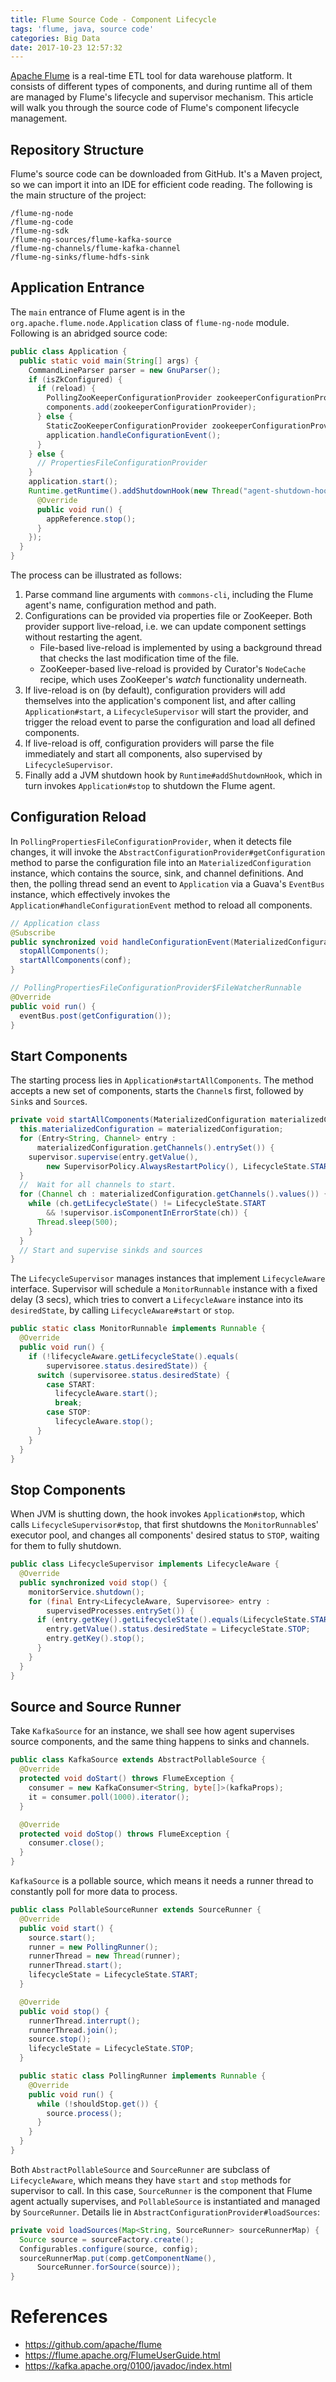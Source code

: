 ```yaml
---
title: Flume Source Code - Component Lifecycle
tags: 'flume, java, source code'
categories: Big Data
date: 2017-10-23 12:57:32
---
```



[Apache Flume](https://flume.apache.org/) is a real-time ETL tool for data warehouse platform. It consists of different types of components, and during runtime all of them are managed by Flume's lifecycle and supervisor mechanism. This article will walk you through the source code of Flume's component lifecycle management.

## Repository Structure

Flume's source code can be downloaded from GitHub. It's a Maven project, so we can import it into an IDE for efficient code reading. The following is the main structure of the project:

```
/flume-ng-node
/flume-ng-code
/flume-ng-sdk
/flume-ng-sources/flume-kafka-source
/flume-ng-channels/flume-kafka-channel
/flume-ng-sinks/flume-hdfs-sink
```

## Application Entrance

The `main` entrance of Flume agent is in the `org.apache.flume.node.Application` class of `flume-ng-node` module. Following is an abridged source code:

```java
public class Application {
  public static void main(String[] args) {
    CommandLineParser parser = new GnuParser();
    if (isZkConfigured) {
      if (reload) {
        PollingZooKeeperConfigurationProvider zookeeperConfigurationProvider;
        components.add(zookeeperConfigurationProvider);
      } else {
        StaticZooKeeperConfigurationProvider zookeeperConfigurationProvider;
        application.handleConfigurationEvent();
      }
    } else {
      // PropertiesFileConfigurationProvider
    }
    application.start();
    Runtime.getRuntime().addShutdownHook(new Thread("agent-shutdown-hook") {
      @Override
      public void run() {
        appReference.stop();
      }
    });
  }
}
```

The process can be illustrated as follows:

1. Parse command line arguments with `commons-cli`, including the Flume agent's name, configuration method and path.
2. Configurations can be provided via properties file or ZooKeeper. Both provider support live-reload, i.e. we can update component settings without restarting the agent.
    * File-based live-reload is implemented by using a background thread that checks the last modification time of the file.
    * ZooKeeper-based live-reload is provided by Curator's `NodeCache` recipe, which uses ZooKeeper's *watch* functionality underneath.
3. If live-reload is on (by default), configuration providers will add themselves into the application's component list, and after calling `Application#start`, a `LifecycleSupervisor` will start the provider, and trigger the reload event to parse the configuration and load all defined components.
4. If live-reload is off, configuration providers will parse the file immediately and start all components, also supervised by `LifecycleSupervisor`.
5. Finally add a JVM shutdown hook by `Runtime#addShutdownHook`, which in turn invokes `Application#stop` to shutdown the Flume agent.

<!-- more -->

## Configuration Reload

In `PollingPropertiesFileConfigurationProvider`, when it detects file changes, it will invoke the `AbstractConfigurationProvider#getConfiguration` method to parse the configuration file into an `MaterializedConfiguration` instance, which contains the source, sink, and channel definitions. And then, the polling thread send an event to `Application` via a Guava's `EventBus` instance, which effectively invokes the `Application#handleConfigurationEvent` method to reload all components.

```java
// Application class
@Subscribe
public synchronized void handleConfigurationEvent(MaterializedConfiguration conf) {
  stopAllComponents();
  startAllComponents(conf);
}

// PollingPropertiesFileConfigurationProvider$FileWatcherRunnable
@Override
public void run() {
  eventBus.post(getConfiguration());
}
```

## Start Components

The starting process lies in `Application#startAllComponents`. The method accepts a new set of components, starts the `Channel`s first, followed by `Sink`s and `Source`s.

```java
private void startAllComponents(MaterializedConfiguration materializedConfiguration) {
  this.materializedConfiguration = materializedConfiguration;
  for (Entry<String, Channel> entry :
      materializedConfiguration.getChannels().entrySet()) {
    supervisor.supervise(entry.getValue(),
        new SupervisorPolicy.AlwaysRestartPolicy(), LifecycleState.START);
  }
  //  Wait for all channels to start.
  for (Channel ch : materializedConfiguration.getChannels().values()) {
    while (ch.getLifecycleState() != LifecycleState.START
        && !supervisor.isComponentInErrorState(ch)) {
      Thread.sleep(500);
    }
  }
  // Start and supervise sinkds and sources
}
```

The `LifecycleSupervisor` manages instances that implement `LifecycleAware` interface. Supervisor will schedule a `MonitorRunnable` instance with a fixed delay (3 secs), which tries to convert a `LifecycleAware` instance into its `desiredState`, by calling `LifecycleAware#start` or `stop`.

```java
public static class MonitorRunnable implements Runnable {
  @Override
  public void run() {
    if (!lifecycleAware.getLifecycleState().equals(
        supervisoree.status.desiredState)) {
      switch (supervisoree.status.desiredState) {
        case START:
          lifecycleAware.start();
          break;
        case STOP:
          lifecycleAware.stop();
      }
    }
  }
}
```

## Stop Components

When JVM is shutting down, the hook invokes `Application#stop`, which calls `LifecycleSupervisor#stop`, that first shutdowns the `MonitorRunnable`s' executor pool, and changes all components' desired status to `STOP`, waiting for them to fully shutdown.

```java
public class LifecycleSupervisor implements LifecycleAware {
  @Override
  public synchronized void stop() {
    monitorService.shutdown();
    for (final Entry<LifecycleAware, Supervisoree> entry :
        supervisedProcesses.entrySet()) {
      if (entry.getKey().getLifecycleState().equals(LifecycleState.START)) {
        entry.getValue().status.desiredState = LifecycleState.STOP;
        entry.getKey().stop();
      }
    }
  }
}
```

## Source and Source Runner

Take `KafkaSource` for an instance, we shall see how agent supervises source components, and the same thing happens to sinks and channels.

```java
public class KafkaSource extends AbstractPollableSource {
  @Override
  protected void doStart() throws FlumeException {
    consumer = new KafkaConsumer<String, byte[]>(kafkaProps);
    it = consumer.poll(1000).iterator();
  }

  @Override
  protected void doStop() throws FlumeException {
    consumer.close();
  }
}
```

`KafkaSource` is a pollable source, which means it needs a runner thread to constantly poll for more data to process.

```java
public class PollableSourceRunner extends SourceRunner {
  @Override
  public void start() {
    source.start();
    runner = new PollingRunner();
    runnerThread = new Thread(runner);
    runnerThread.start();
    lifecycleState = LifecycleState.START;
  }

  @Override
  public void stop() {
    runnerThread.interrupt();
    runnerThread.join();
    source.stop();
    lifecycleState = LifecycleState.STOP;
  }

  public static class PollingRunner implements Runnable {
    @Override
    public void run() {
      while (!shouldStop.get()) {
        source.process();
      }
    }
  }
}
```

Both `AbstractPollableSource` and `SourceRunner` are subclass of `LifecycleAware`, which means they have `start` and `stop` methods for supervisor to call. In this case, `SourceRunner` is the component that Flume agent actually supervises, and `PollableSource` is instantiated and managed by `SourceRunner`. Details lie in `AbstractConfigurationProvider#loadSources`:

```java
private void loadSources(Map<String, SourceRunner> sourceRunnerMap) {
  Source source = sourceFactory.create();
  Configurables.configure(source, config);
  sourceRunnerMap.put(comp.getComponentName(),
      SourceRunner.forSource(source));
}
```

# References

* https://github.com/apache/flume
* https://flume.apache.org/FlumeUserGuide.html
* https://kafka.apache.org/0100/javadoc/index.html
